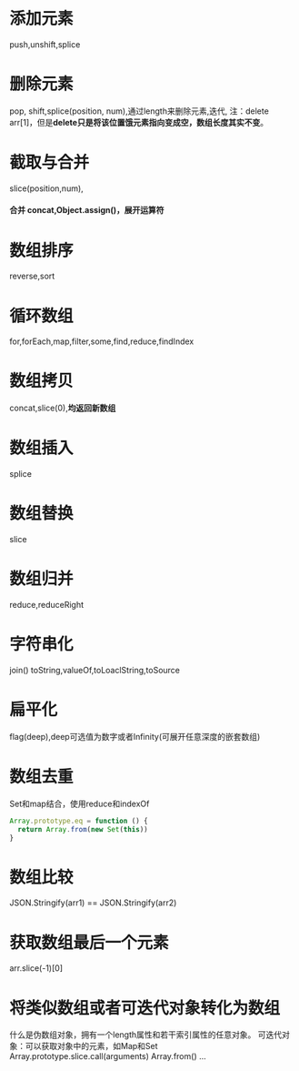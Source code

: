 # 添加元素
push,unshift,splice
# 删除元素
pop, shift,splice(position, num),通过length来删除元素,迭代,
注：delete arr[1]，但是**delete只是将该位置饿元素指向变成空，数组长度其实不变**。
# 截取与合并
slice(position,num),
#### 合并 concat,Object.assign()，展开运算符
# 数组排序
reverse,sort
# 循环数组
for,forEach,map,filter,some,find,reduce,findIndex
# 数组拷贝
concat,slice(0),**均返回新数组**
# 数组插入
splice
# 数组替换
slice
# 数组归并
reduce,reduceRight
# 字符串化
join()
toString,valueOf,toLoaclString,toSource
# 扁平化
flag(deep),deep可选值为数字或者Infinity(可展开任意深度的嵌套数组)
# 数组去重
Set和map结合，使用reduce和indexOf
```js
Array.prototype.eq = function () {
  return Array.from(new Set(this))
}
```
# 数组比较
JSON.Stringify(arr1) == JSON.Stringify(arr2)
# 获取数组最后一个元素
arr.slice(-1)[0]
# 将类似数组或者可迭代对象转化为数组
什么是伪数组对象，拥有一个length属性和若干索引属性的任意对象。
可迭代对象：可以获取对象中的元素，如Map和Set
Array.prototype.slice.call(arguments)
Array.from()
...
